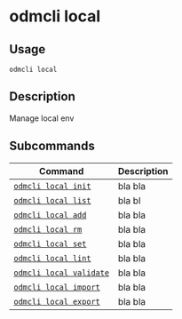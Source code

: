 # odmcli local

## Usage

`odmcli local`

## Description

Manage local env

## Subcommands

Command|Description
-------|----------
[`odmcli local init`](cmd-local-init)|bla bla
[`odmcli local list`](cmd-local-list)|bla bl
[`odmcli local add`](cmd-local-add)|bla bla
[`odmcli local rm`](cmd-local-rm)|bla bla
[`odmcli local set`](cmd-local-set)|bla bla
[`odmcli local lint`](cmd-local-lint)|bla bla
[`odmcli local validate`](cmd-local-validate)|bla bla
[`odmcli local import`](cmd-local-import)|bla bla
[`odmcli local export`](cmd-local-export)|bla bla

